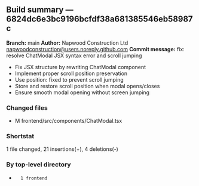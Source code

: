 ## Build summary — 6824dc6e3bc9196bcfdf38a681385546eb58987c

**Branch:** main **Author:** Napwood Construction Ltd <napwoodconstruction@users.noreply.github.com>
**Commit message:** fix: resolve ChatModal JSX syntax error and scroll jumping

- Fix JSX structure by rewriting ChatModal component
- Implement proper scroll position preservation
- Use position: fixed to prevent scroll jumping
- Store and restore scroll position when modal opens/closes
- Ensure smooth modal opening without screen jumping

### Changed files

- M frontend/src/components/ChatModal.tsx

### Shortstat

1 file changed, 21 insertions(+), 4 deletions(-)

### By top-level directory

-       1 frontend
